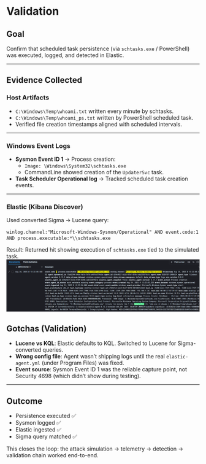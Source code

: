 # Validation

## Goal
Confirm that scheduled task persistence (via `schtasks.exe` / PowerShell) was executed, logged, and detected in Elastic.

---

## Evidence Collected

### Host Artifacts
- `C:\Windows\Temp\whoami.txt` written every minute by schtasks.  
- `C:\Windows\Temp\whoami_ps.txt` written by PowerShell scheduled task.  
- Verified file creation timestamps aligned with scheduled intervals.

---

### Windows Event Logs
- **Sysmon Event ID 1** → Process creation:  
  - `Image: \Windows\System32\schtasks.exe`  
  - CommandLine showed creation of the `UpdaterSvc` task.  
- **Task Scheduler Operational log** → Tracked scheduled task creation events.  

---

### Elastic (Kibana Discover)
Used converted Sigma → Lucene query:

```lucene
winlog.channel:"Microsoft-Windows-Sysmon/Operational" AND event.code:1 AND process.executable:*\\schtasks.exe
```

Result: Returned hit showing execution of `schtasks.exe` tied to the simulated task.  
![elastic result](schedtask.png)


## Gotchas (Validation)
- **Lucene vs KQL**: Elastic defaults to KQL. Switched to Lucene for Sigma-converted queries.  
- **Wrong config file**: Agent wasn’t shipping logs until the real `elastic-agent.yml` (under Program Files) was fixed.  
- **Event source**: Sysmon Event ID 1 was the reliable capture point, not Security 4698 (which didn’t show during testing).  

---

## Outcome
- Persistence executed ✅  
- Sysmon logged ✅  
- Elastic ingested ✅  
- Sigma query matched ✅  

This closes the loop: the attack simulation → telemetry → detection → validation chain worked end-to-end.
